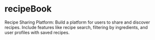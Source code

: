 # recipeBook
Recipe Sharing Platform: Build a platform for users to share and discover recipes. Include features like recipe search, filtering by ingredients, and user profiles with saved recipes.

